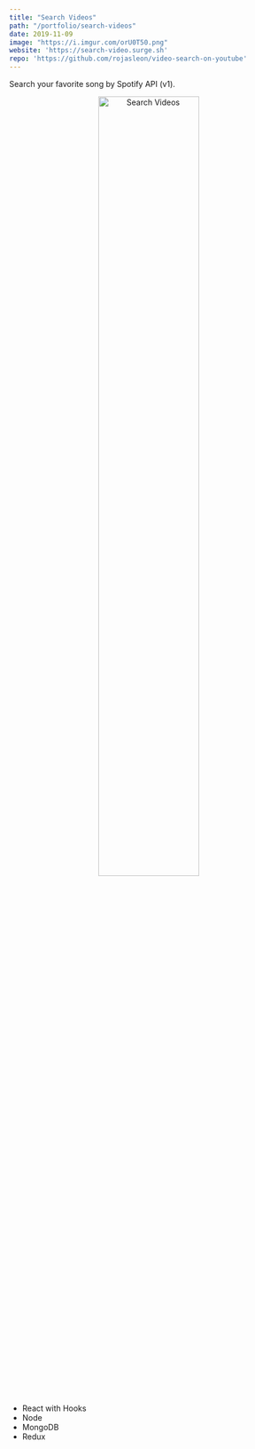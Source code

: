 ```yaml
---
title: "Search Videos"
path: "/portfolio/search-videos"
date: 2019-11-09
image: "https://i.imgur.com/orU0T50.png"
website: 'https://search-video.surge.sh'
repo: 'https://github.com/rojasleon/video-search-on-youtube'
---
```


Search your favorite song by Spotify API (v1).

<div align="center">
  <img src="https://i.imgur.com/orU0T50.png" width="60%" alt="Search Videos" />
</div>


- React with Hooks
- Node
- MongoDB
- Redux
